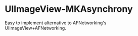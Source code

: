 UIImageView-MKAsynchrony
========================

Easy to implement alternative to AFNetworking's UIImageView+AFNetworking.